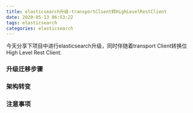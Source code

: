 ```yaml
---
title: elasticsearch升级-transportClient转HighLevelRestClient
date: 2020-05-13 06:53:22
tags: elasticsearch
categories: elasticsearch
---
```

今天分享下项目中进行elasticsearch升级，同时伴随着transport Client转换位High Level Rest Client.

### 升级迁移步骤

### 架构转变

### 注意事项
